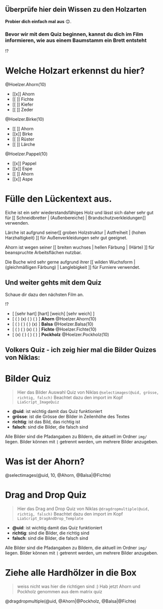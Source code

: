 <!--
author:   Jan Franke; Volker Göhler

email:    jan.franke@hwk-dresden.de

version:  0.0.10

language: de

narrator: Deutsch Female

edit: true
date: 2025-06-24
icon: https://raw.githubusercontent.com/Ifi-DiAgnostiK-Project/LiaScript-Courses/refs/heads/main/img/Logo_234px.png
logo: https://upload.wikimedia.org/wikipedia/commons/thumb/e/e9/Wood_of_a_Picea_abies_03.jpg/1920px-Wood_of_a_Picea_abies_03.jpg

attribute: Title Image By Kritzolina - Own work, CC BY-SA 4.0, https://commons.wikimedia.org/w/index.php?curid=128991156


comment:  Der ursprüngliche Kurs von Jan

import: https://raw.githubusercontent.com/Ifi-DiAgnostiK-Project/LiaScript_DragAndDrop_Template/refs/heads/main/README.md
import: https://raw.githubusercontent.com/Ifi-DiAgnostiK-Project/Piktogramme/refs/heads/main/makros.md
import: https://raw.githubusercontent.com/Ifi-DiAgnostiK-Project/LiaScript_ImageQuiz/refs/heads/main/README.md
import: https://raw.githubusercontent.com/Ifi-DiAgnostiK-Project/Holzarten/refs/heads/main/makros.md

title: Holzarten - Alter Kurs

tags: Tischler

@style
.flex-container {
    display: flex;[](https://liascript.github.io/LiveEditor/liascript/index.html?#5)
    flex-wrap: wrap; /* Allows the items to wrap as needed */
    align-items: stretch;
    gap: 20px; /* Adds both horizontal and vertical spacing between items */
}

.flex-child {
    flex: 1;
    margin-right: 20px; /* Adds space between the columns */
}

@media (max-width: 600px) {
    .flex-child {
        flex: 100%; /* Makes the child divs take up the full width on slim devices */
        margin-right: 0; /* Removes the right margin */
    }
}
@end

@Fichte: @Hoelzer1.Fichte.src
@Balsa:  @Hoelzer1.Balsa.src
@Ahorn: @Hoelzer1.Ahorn.src
@Pockholz: @Hoelzer1.Pockholz.src

-->

## Überprüfe hier dein Wissen zu den Holzarten

__Probier dich einfach mal aus__ 😊.

### Bevor wir mit dem Quiz beginnen, kannst du dich im Film informieren, wie aus einem Baumstamm ein Brett entsteht

!?[](https://youtu.be/veoFy8ty9Q8?si=p5xSav-HDr9Avk5n)

Welche Holzart erkennst du hier?
===

@Hoelzer.Ahorn(10)

- [[x]] Ahorn
- [[ ]] Fichte
- [[ ]] Kiefer
- [[ ]] Zeder

@Hoelzer.Birke(10)

- [[ ]] Ahorn
- [[x]] Birke
- [[ ]] Rüster
- [[ ]] Lärche

<section class="flex-container">
<div class="flex-child">

@Hoelzer.Pappel(10)

</div>
<div class="flex-child">

- [[x]] Pappel
- [[x]] Espe
- [[ ]] Ahorn
- [[x]] Aspe

</div>
</section>


__Fülle den Lückentext aus.__
===

<!-- data-randomize -->
Eiche ist ein sehr wiederstandsfähiges Holz und lässt sich daher sehr gut für [[ Schneidbretter | (Außenbereiche) | Brandschutzverkleidungen]] verwenden.

Lärche ist aufgrund seiner[[ groben Holzstruktur |   Astfreiheit   | (hohen Harzhaltigkeit) ]] für Außenverkleidungen sehr gut geeignet.

Ahorn ist wegen seiner [[ breiten wuchses |   hellen Färbung   | (Härte) ]] für beanspruchte Arbeitsflächen nutzbar.

Die Buche  wird sehr gerne aufgrund ihrer [[ wilden Wuchsform |   (gleichmäßigen Färbung)  | Langlebigkeit ]] für Furniere verwendet.

## Und weiter gehts mit dem Quiz

Schaue dir dazu den nächsten Film an.


!?[](https://youtu.be/QP7nOjA9si8?si=LXjAJXKKXkOx9Sim)

- [ [sehr hart] [hart] [weich] [sehr weich]  ]
- [  ( )  (x)  ( )   ( ) ] __Ahorn__ @Hoelzer.Ahorn(10)
- [  ( )  ( )  ( )  (x) ] __Balsa__ @Hoelzer.Balsa(10)
- [  ( )  ( )  (x)  ( ) ] __Fichte__ @Hoelzer.Fichte(10)
- [  (x)  ( )  ( )  ( ) ] __Pockholz__ @Hoelzer.Pockholz(10)


## Volkers Quiz - ich zeig hier mal die Bilder Quizes von Niklas:

Bilder Quiz
=======

> Hier das Bilder Auswahl Quiz von Niklas
> `@selectimages(@uid, grösse, richtig, falsch)`
> Beachtet dazu den import im Kopf `LiaScript_ImageQuiz`

- **@uid**: ist wichtig damit das Quiz funktioniert
- **grösse**: ist die Grösse der Bilder in Zeilenhöhe des Textes
- **richtig**: ist das Bild, das richtig ist
- **falsch**: sind die Bilder, die falsch sind

Alle Bilder sind die Pfadangaben zu Bildern, die aktuell im Ordner `img/` liegen. Bilder können mit `|` getrennt werden, um mehrere Bilder anzugeben.

Was ist der Ahorn?
=====

@selectimages(@uid, 10, @Ahorn, @Balsa|@Fichte)

Drag and Drop Quiz
=======

> Hier das Drag and Drop Quiz von Niklas
> `@dragdropmultiple(@uid, richtig, falsch)`
> Beachtet dazu den import im Kopf `LiaScript_DragAndDrop_Template`

- **@uid**: ist wichtig damit das Quiz funktioniert
- **richtig**: sind die Bilder, die richtig sind
- **falsch**: sind die Bilder, die falsch sind

Alle Bilder sind die Pfadangaben zu Bildern, die aktuell im Ordner `img/` liegen. Bilder können mit `|` getrennt werden, um mehrere Bilder anzugeben.

Ziehe alle Hardhölzer in die Box
===

> weiss nicht was hier die richtigen sind :) Hab jetzt Ahorn und Pockholz genommen aus dem matrix quiz

@dragdropmultiple(@uid, @Ahorn|@Pockholz, @Balsa|@Fichte)


